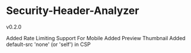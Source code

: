 # Security-Header-Analyzer
v0.2.0

Added Rate Limiting
Support For Mobile
Added Preview Thumbnail
Added default-src 'none' (or 'self') in CSP
